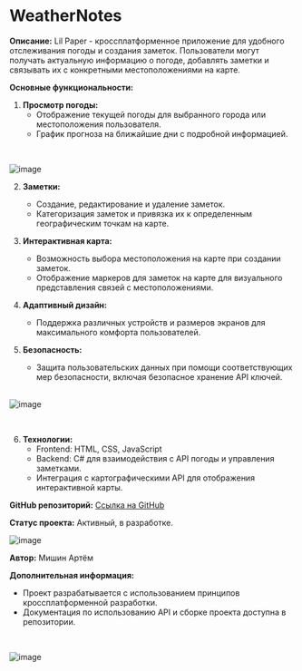 # WeatherNotes

**Описание:**
Lil Paper - кроссплатформенное приложение для удобного отслеживания погоды и создания заметок. Пользователи могут получать актуальную информацию о погоде, добавлять заметки и связывать их с конкретными местоположениями на карте.

**Основные функциональности:**
1. **Просмотр погоды:**
   - Отображение текущей погоды для выбранного города или местоположения пользователя.
   - График прогноза на ближайшие дни с подробной информацией.

<br>

![image](https://github.com/SouthKartman/Real-time-Weather-App-With-Vanilla-JavaScript-and-API/assets/93534577/7f534a40-3b7f-4e3d-ba10-57aa141ed551)

2. **Заметки:**
   - Создание, редактирование и удаление заметок.
   - Категоризация заметок и привязка их к определенным географическим точкам на карте.

3. **Интерактивная карта:**
   - Возможность выбора местоположения на карте при создании заметок.
   - Отображение маркеров для заметок на карте для визуального представления связей с местоположениями.

4. **Адаптивный дизайн:**
   - Поддержка различных устройств и размеров экранов для максимального комфорта пользователей.

5. **Безопасность:**
   - Защита пользовательских данных при помощи соответствующих мер безопасности, включая безопасное хранение API ключей.
   
   <br>

![image](https://github.com/SouthKartman/Real-time-Weather-App-With-Vanilla-JavaScript-and-API/assets/93534577/1675d275-f87b-4aee-bfa7-1a7e0a0a2f7d)

<br>

6. **Технологии:**
   - Frontend: HTML, CSS, JavaScript
   - Backend: C# для взаимодействия с API погоды и управления заметками.
   - Интеграция с картографическими API для отображения интерактивной карты.

**GitHub репозиторий:**
[Ссылка на GitHub](https://github.com/yourusername/weather-notes)

**Статус проекта:**
Активный, в разработке.

![image](https://github.com/SouthKartman/Real-time-Weather-App-With-Vanilla-JavaScript-and-API/assets/93534577/45976762-28ca-4cc7-9499-986422fb5da9)

**Автор:**
Мишин Артём

**Дополнительная информация:**
- Проект разрабатывается с использованием принципов кроссплатформенной разработки.
- Документация по использованию API и сборке проекта доступна в репозитории.

<br>

![image](https://github.com/SouthKartman/Real-time-Weather-App-With-Vanilla-JavaScript-and-API/assets/93534577/fe1908ca-7c14-467e-91b4-ade9e24126ee)

<br>



